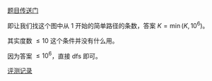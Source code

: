[题目传送门](https://www.luogu.com.cn/problem/AT_abc284_e)

即让我们找这个图中从 $1$ 开始的简单路径的条数，答案 $K = \min(K, 10 ^ 6)$。

其实度数 $\leqslant 10$ 这个条件并没有什么用。

因为答案 $\leqslant 10 ^ 6$，直接 dfs 即可。

[评测记录](https://atcoder.jp/contests/abc284/submissions/37831609)